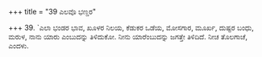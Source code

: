 +++
title = "39 ಎಲವೊ ಭಣ್ಡರ"

+++
39. `ಎಲಾ ಭಂಡರ ಭಾವ, ಖೂಳರ ನಿಲಯ, ಕೆಡುಕರ ಒಡೆಯ, ಮೋಸಗಾರ, ಮೂರ್ಖ, ದುಷ್ಟರ ಬಂಧು, ಮರುಳ, ನಾನು ಯಾರು ಎಂಬುದನ್ನು ತಿಳಿದುಕೋ. ನೀನು ಯಾರೆಂಬುದನ್ನು ಜಗತ್ತೇ ತಿಳಿದಿದೆ. ನೀಚ ತೊಲಗಾಚೆ, ಎಂದಳು.